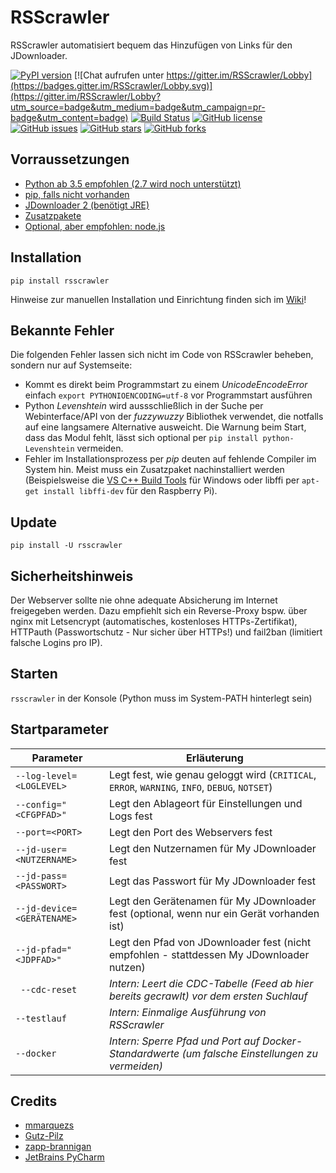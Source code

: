 #  RSScrawler

RSScrawler automatisiert bequem das Hinzufügen von Links für den JDownloader.

[![PyPI version](https://badge.fury.io/py/rsscrawler.svg)](https://badge.fury.io/py/rsscrawler)
[![Chat aufrufen unter https://gitter.im/RSScrawler/Lobby](https://badges.gitter.im/RSScrawler/Lobby.svg)](https://gitter.im/RSScrawler/Lobby?utm_source=badge&utm_medium=badge&utm_campaign=pr-badge&utm_content=badge)
[![Build Status](https://travis-ci.org/rix1337/RSScrawler.svg?branch=master)](https://travis-ci.org/rix1337/RSScrawler)
[![GitHub license](https://img.shields.io/github/license/rix1337/RSScrawler.svg)](https://github.com/rix1337/RSScrawler/blob/master/LICENSE.md)
[![GitHub issues](https://img.shields.io/github/issues/rix1337/RSScrawler.svg)](https://github.com/rix1337/RSScrawler/issues)
[![GitHub stars](https://img.shields.io/github/stars/rix1337/RSScrawler.svg)](https://github.com/rix1337/RSScrawler/stargazers)
[![GitHub forks](https://img.shields.io/github/forks/rix1337/RSScrawler.svg)](https://github.com/rix1337/RSScrawler/network)

##  Vorraussetzungen

* [Python ab 3.5 empfohlen (2.7 wird noch unterstützt)](https://www.python.org/downloads/)
* [pip, falls nicht vorhanden](https://pip.pypa.io/en/stable/installing/)
* [JDownloader 2 (benötigt JRE)](http://www.jdownloader.org/jdownloader2)
* [Zusatzpakete](https://github.com/rix1337/RSScrawler/blob/master/requirements.txt)
* [Optional, aber empfohlen: node.js](https://nodejs.org/en/)

## Installation

```pip install rsscrawler```

Hinweise zur manuellen Installation und Einrichtung finden sich im [Wiki](https://github.com/rix1337/RSScrawler/wiki)!

## Bekannte Fehler

Die folgenden Fehler lassen sich nicht im Code von RSScrawler beheben, sondern nur auf Systemseite:

* Kommt es direkt beim Programmstart zu einem _UnicodeEncodeError_ einfach `export PYTHONIOENCODING=utf-8` vor Programmstart ausführen
* Python _Levenshtein_ wird aussschließlich in der Suche per Webinterface/API von der _fuzzywuzzy_ Bibliothek verwendet, die notfalls auf eine langsamere Alternative ausweicht. Die Warnung beim Start, dass das Modul fehlt, lässt sich optional per `pip install python-Levenshtein` vermeiden.
* Fehler im Installationsprozess per _pip_ deuten auf fehlende Compiler im System hin. Meist muss ein Zusatzpaket nachinstalliert werden (Beispielsweise die [VS C++ Build Tools](https://visualstudio.microsoft.com/de/visual-cpp-build-tools/) für Windows oder libffi per `apt-get install libffi-dev` für den Raspberry Pi).

## Update

```pip install -U rsscrawler```

## Sicherheitshinweis

Der Webserver sollte nie ohne adequate Absicherung im Internet freigegeben werden. Dazu empfiehlt sich ein Reverse-Proxy bspw. über nginx mit Letsencrypt (automatisches, kostenloses HTTPs-Zertifikat), HTTPauth (Passwortschutz - Nur sicher über HTTPs!) und fail2ban (limitiert falsche Logins pro IP).

## Starten

```rsscrawler``` in der Konsole (Python muss im System-PATH hinterlegt sein)

## Startparameter

| Parameter | Erläuterung |
|---|---|
| ```--log-level=<LOGLEVEL>``` | Legt fest, wie genau geloggt wird (`CRITICAL`, `ERROR`, `WARNING`, `INFO`, `DEBUG`, `NOTSET`) |
| ```--config="<CFGPFAD>"``` | Legt den Ablageort für Einstellungen und Logs fest |
| ```--port=<PORT>``` | Legt den Port des Webservers fest |
| ```--jd-user=<NUTZERNAME>``` | Legt den Nutzernamen für My JDownloader fest |
| ```--jd-pass=<PASSWORT>``` | Legt das Passwort für My JDownloader fest |
| ```--jd-device=<GERÄTENAME>``` | Legt den Gerätenamen für My JDownloader fest (optional, wenn nur ein Gerät vorhanden ist) |
| ```--jd-pfad="<JDPFAD>"``` | Legt den Pfad von JDownloader fest (nicht empfohlen - stattdessen My JDownloader nutzen) |
| ``` --cdc-reset``` | _Intern: Leert die CDC-Tabelle (Feed ab hier bereits gecrawlt) vor dem ersten Suchlauf_ |
| ```--testlauf``` | _Intern: Einmalige Ausführung von RSScrawler_ |
| ```--docker``` | _Intern: Sperre Pfad und Port auf Docker-Standardwerte (um falsche Einstellungen zu vermeiden)_ |

## Credits

* [mmarquezs](https://github.com/mmarquezs/)
* [Gutz-Pilz](https://github.com/Gutz-Pilz/)
* [zapp-brannigan](https://github.com/zapp-brannigan/)
* [JetBrains PyCharm](https://www.jetbrains.com/?from=RSScrawler)
